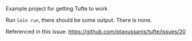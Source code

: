 Example project for getting Tufte to work

Run `lein run`, there should be some output. There is none.

Referenced in this issue: https://github.com/ptaoussanis/tufte/issues/20